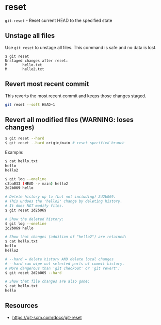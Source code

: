 # reset

`git-reset` - Reset current HEAD to the specified state

## Unstage all files
Use `git reset` to unstage all files. This command is safe and no data is lost.
```
$ git reset
Unstaged changes after reset:
M       hello.txt
M       hello2.txt
```

## Revert most recent commit
This reverts the most recent commit and keeps those changes staged.

```bash
git reset --soft HEAD~1
```

## Revert all modified files (**WARNING**: loses changes)
```bash
$ git reset --hard
$ git reset --hard origin/main # reset specified branch
```

Example:
```bash
$ cat hello.txt
hello
hello2

$ git log --oneline
c3ba033 (HEAD -> main) hello2
2d2b069 hello

# Delete history up to (but not including) 2d2b069.
# This undoes the 'hello2' change by deleting history.
# It does NOT modify files.
$ git reset 2d2b069

# Show the deleted history:
$ git log --oneline
2d2b069 hello

# Show that changes (addition of "hello2") are retained:
$ cat hello.txt
hello
hello2

# --hard = delete history AND delete local changes
# --hard can wipe out selected parts of commit history.
# More dangerous than 'git checkout' or 'git revert':
$ git reset 2d2b069 --hard

# Show that file changes are also gone:
$ cat hello.txt
hello
```

## Resources
- https://git-scm.com/docs/git-reset
